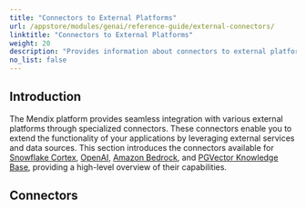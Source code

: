 ```yaml
---
title: "Connectors to External Platforms"
url: /appstore/modules/genai/reference-guide/external-connectors/
linktitle: "Connectors to External Platforms"
weight: 20
description: "Provides information about connectors to external platforms."
no_list: false
---
```


## Introduction 

The Mendix platform provides seamless integration with various external platforms through specialized connectors. These connectors enable you to extend the functionality of your applications by leveraging external services and data sources. This section introduces the connectors available for [Snowflake Cortex](/appstore/modules/genai/snowflake-cortex/), [OpenAI](/appstore/modules/genai/openai/), [Amazon Bedrock](/appstore/modules/genai/bedrock/), and [PGVector Knowledge Base](/appstore/modules/genai/pgvector/), providing a high-level overview of their capabilities.

## Connectors